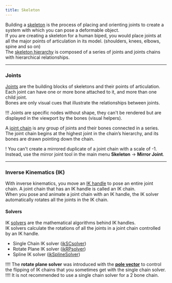 ```yaml
---
title: Skeleton
---
```


Building a [skeleton](https://help.autodesk.com/view/MAYAUL/2020/ENU/?guid=GUID-906B71D3-C153-4880-A8EF-F9A6D1AE4AD5) is the process of placing and orienting joints to create a system with which you can pose a deformable object.  
If you are creating a skeleton for a human biped, you would place joints at all the major points of articulation in its model. (shoulders, knees, elbows, spine and so on)  
The [skeleton hierarchy](https://help.autodesk.com/view/MAYAUL/2020/ENU/?guid=GUID-DC88B9A7-593B-427E-9BED-4D7822B0E0B6) is composed of a series of joints and joints chains with hierarchical relationships.  

___
### Joints

[Joints](https://help.autodesk.com/view/MAYAUL/2020/ENU/?guid=GUID-1B59334F-2605-44C3-B584-A55B239A2CBE) are the building blocks of skeletons and their points of articulation. Each joint can have one or more bone attached to it, and more than one child joint.  
Bones are only visual cues that illustrate the relationships between joints.  

!!! Joints are specific nodes without shape, they can't be rendered but are displayed in the viewport by the bones (visual helpers).  

A [joint chain](https://help.autodesk.com/view/MAYAUL/2020/ENU/?guid=GUID-267B988F-4E21-4963-BF6A-478E5F6FEF81) is any group of joints and their bones connected in a series.  
The joint chain begins at the highest joint in the chain’s hierarchy, and its bones are drawn pointing down the chain.  

! You can't create a mirrored duplicate of a joint chain with a scale of -1. Instead, use the mirror joint tool in the main menu **Skeleton** -> **Mirror Joint**.  

___
### Inverse Kinematics (IK)

With inverse kinematics, you move an [IK handle](https://help.autodesk.com/view/MAYAUL/2020/ENU/?guid=GUID-A68E47F5-8F28-48C1-9B0F-370AA57ADDA8) to pose an entire joint chain. A joint chain that has an IK handle is called an IK chain.  
When you pose and animate a joint chain with an IK handle, the IK solver automatically rotates all the joints in the IK chain. 

#### Solvers
IK [solvers](https://help.autodesk.com/view/MAYAUL/2020/ENU/?guid=GUID-952FC4B3-19A6-4055-B034-3A7D15EC66D6) are the mathematical algorithms behind IK handles.  
IK solvers calculate the rotations of all the joints in a joint chain controlled by an IK handle.

- Single Chain IK solver ([ikSCsolver](https://help.autodesk.com/view/MAYAUL/2020/ENU/?guid=GUID-44AFF765-D81B-4A30-81A2-97FC7F683889))
- Rotate Plane IK solver ([ikRPsolver](https://help.autodesk.com/view/MAYAUL/2020/ENU/?guid=GUID-9942FFB5-65C2-46E2-B5A3-297667A9FB5D))
- Spline IK solver ([ikSplineSolver](https://help.autodesk.com/view/MAYAUL/2020/ENU/?guid=GUID-B4EF8784-92D1-4D83-9CA5-A692D06607B8))

!!!! The **rotate plane solver** was introduced with the [**pole vector**](https://help.autodesk.com/view/MAYAUL/2020/ENU/?guid=GUID-73C8C5B2-B0F8-4B96-9BB3-8AD257747E3D) to control the flipping of IK chains that you sometimes get with the single chain solver.  
!!!! It is not recommended to use a single chain solver for a 2 bone chain.